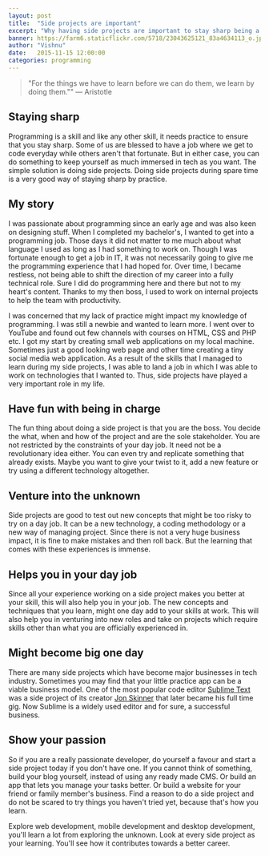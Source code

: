 ```yaml
---
layout: post
title:  "Side projects are important"
excerpt: "Why having side projects are important to stay sharp being a developer."
banner: https://farm6.staticflickr.com/5718/23043625121_83a4634113_o.jpg
author: "Vishnu"
date:   2015-11-15 12:00:00
categories: programming
---
```

> "For the things we have to learn before we can do them, we learn by doing them.""
― Aristotle

## Staying sharp
Programming is a skill and like any other skill, it needs practice to ensure that you stay sharp. Some of us are blessed to have a job where we get to code everyday while others aren't that fortunate. But in either case, you can do something to keep yourself as much immersed in tech as you want. The simple solution is doing side projects. Doing side projects during spare time is a very good way of staying sharp by practice.

## My story
I was passionate about programming since an early age and was also keen on designing stuff. When I completed my bachelor's, I wanted to get into a programming job. Those days it did not matter to me much about what language I used as long as I had something to work on. Though I was fortunate enough to get a job in IT, it was not necessarily going to give me the programming experience that I had hoped for. Over time, I became restless, not being able to shift the direction of my career into a fully technical role. Sure I did do programming here and there but not to my heart's content. Thanks to my then boss, I used to work on internal projects to help the team with productivity.

I was concerned that my lack of practice might impact my knowledge of programming. I was still a newbie and wanted to learn more. I went over to YouTube and found out few channels with courses on HTML, CSS and PHP etc. I got my start by creating small web applications on my local machine. Sometimes just a good looking web page and other time creating a tiny social media web application. As a result of the skills that I managed to learn during my side projects, I was able to land a job in which I was able to work on technologies that I wanted to. Thus, side projects have played a very important role in my life.

## Have fun with being in charge
The fun thing about doing a side project is that you are the boss. You decide the what, when and how of the project and are the sole stakeholder. You are not restricted by the constraints of your day job. It need not be a revolutionary idea either. You can even try and replicate something that already exists. Maybe you want to give your twist to it, add a new feature or try using a different technology altogether.

## Venture into the unknown
Side projects are good to test out new concepts that might be too risky to try on a day job. It can be a new technology, a coding methodology or a new way of managing project. Since there is not a very huge business impact, it is fine to make mistakes and then roll back. But the learning that comes with these experiences is immense.

## Helps you in your day job
Since all your experience working on a side project makes you better at your skill, this will also help you in your job. The new concepts and techniques that you learn, might one day add to your skills at work. This will also help you in venturing into new roles and take on projects which require skills other than what you are officially experienced in.

## Might become big one day
There are many side projects which have become major businesses in tech industry. Sometimes you may find that your little practice app can be a viable business model. One of the most popular code editor [Sublime Text](http://sublimetext.com) was a side project of its creator [Jon Skinner](http://www.sublimetext.com/blog/articles/introduction) that later became his full time gig. Now Sublime is a widely used editor and for sure, a successful business.

## Show your passion
So if you are a really passionate developer, do yourself a favour and start a side project today if you don't have one. If you cannot think of something, build your blog yourself, instead of using any ready made CMS. Or build an app that lets you manage your tasks better. Or build a website for your friend or family member's business. Find a reason to do a side project and do not be scared to try things you haven't tried yet, because that's how you learn.

Explore web development, mobile development and desktop development, you'll learn a lot from exploring the unknown. Look at every side project as your learning. You'll see how it contributes towards a better career.
